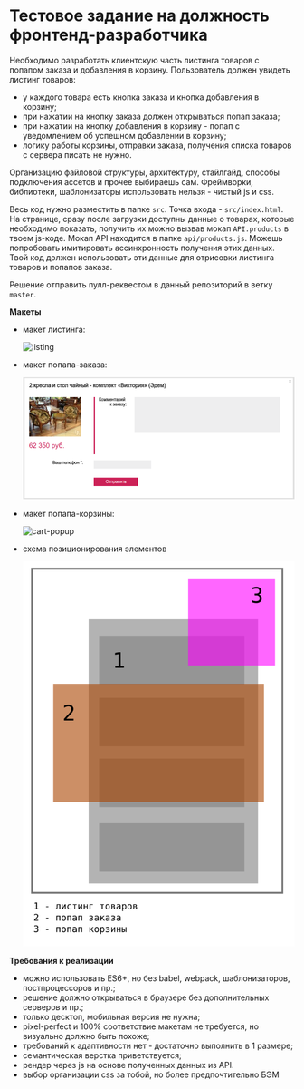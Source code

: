 Тестовое задание на должность фронтенд-разработчика
===================================================

Необходимо разработать клиентскую часть листинга товаров с попапом заказа и добавления в корзину. Пользователь должен
увидеть листинг товаров:
* у каждого товара есть кнопка заказа и кнопка добавления в корзину;
* при нажатии на кнопку заказа должен открываться попап заказа;
* при нажатии на кнопку добавления в корзину - попап с уведомлением об успешном добавлении в корзину;
* логику работы корзины, отправки заказа, получения списка товаров с сервера писать не нужно.

Организацию файловой структуры, архитектуру, стайлгайд, способы подключения ассетов и прочее выбираешь сам. Фреймворки, 
библиотеки, шаблонизаторы использовать нельзя - чистый js и css.

Весь код нужно разместить в папке `src`. Точка входа - `src/index.html`. На странице, сразу после загрузки доступны 
данные о товарах, которые необходимо показать, получить их можно вызвав мокап `API.products` в твоем js-коде. Мокап API находится в папке `api/products.js`. Можешь попробовать имитировать ассинхронность получения этих данных. Твой код должен 
использовать эти данные для отрисовки листинга товаров и попапов заказа.

Решение отправить пулл-реквестом в данный репозиторий в ветку `master`.

**Макеты**

* макет листинга:

  ![listing](images/listing.png)

* макет попапа-заказа:

  ![order-popup](images/order-popup.png)

* макет попапа-корзины:

  ![cart-popup](images/cart-popup.png)

* схема позиционирования элементов

  ![cart-popup](images/scheme.svg)

**Требования к реализации**

* можно использовать ES6+, но без babel, webpack, шаблонизаторов, постпроцессоров и пр.;
* решение должно открываться в браузере без дополнительных серверов и пр.;
* только десктоп, мобильная версия не нужна;
* pixel-perfect и 100% соответствие макетам не требуется, но визуально должно быть похоже;
* требований к адаптивности нет - достаточно выполнить в 1 размере;
* семантическая верстка приветствуется;
* рендер через js на основе полученных данных из API.
* выбор организации css за тобой, но более предпочтительно БЭМ
